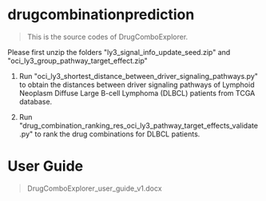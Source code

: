 # drugcombinationprediction


>This is the source codes of DrugComboExplorer.


Please first unzip the folders "ly3_signal_info_update_seed.zip" and "oci_ly3_group_pathway_target_effect.zip"

1. Run "oci_ly3_shortest_distance_between_driver_signaling_pathways.py" to obtain the distances between driver signaling pathways of Lymphoid Neoplasm Diffuse Large B-cell Lymphoma (DLBCL) patients from TCGA database. 

2. Run "drug_combination_ranking_res_oci_ly3_pathway_target_effects_validate.py" to rank the drug combinations for DLBCL patients.

# User Guide 
>DrugComboExplorer_user_guide_v1.docx
